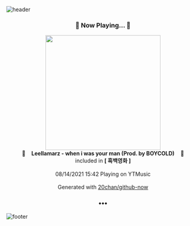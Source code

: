 ![header](https://capsule-render.vercel.app/api?type=wave&height=170&section=header&text=Hi.%20I'm%20SHIFT&fontColor=090707&fontAlignX=45&fontAlignY=65&fontSize=100)

<h3 align="center">🎵 Now Playing... 🎵</h3>
<p align="center">
  <a href="https://music.youtube.com/watch?v=Xj7O1C5Wqq8">
    <img width="300" src="https://lh3.googleusercontent.com/vLI-9-4s09efA2IJXH-bjsOsRXoSBkHB5Cm7-jqDNlrl_I8KERBWx9_DARilTZKgPdVvjX_mIvuayfw">
  </a>
  <br>
  🎵&nbsp&nbsp&nbsp <b>Leellamarz - when i was your man (Prod. by BOYCOLD)</b> &nbsp&nbsp&nbsp🎵
  <br>
  included in <b>[ 흑백영화 ]</b>
  
  <br />
  <br />
  08/14/2021 15:42 Playing on YTMusic
  <br />
  <br />
  Generated with <a href="https://github.com/20chan/github-now">20chan/github-now</a>
</p>

<h3 align="center">•••</h3>

![footer](https://capsule-render.vercel.app/api?type=wave&height=150&section=footer)
